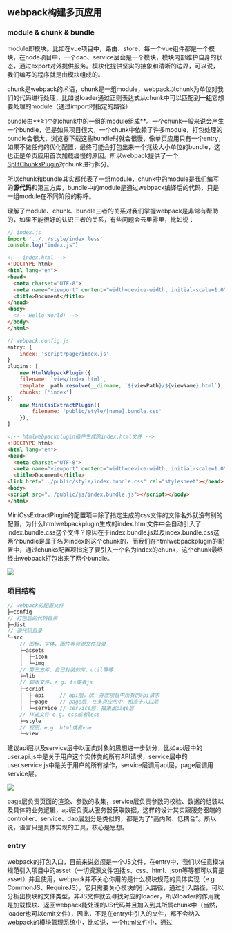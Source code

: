 ## webpack构建多页应用

### module & chunk & bundle

module即模块。比如在vue项目中，路由、store、每一个vue组件都是一个模块，在node项目中，一个dao、service层会是一个模块，模块内部维护自身的状态，通过export对外提供服务。模块化提供坚实的抽象和清晰的边界，可以说，我们编写的程序就是由模块组成的。

chunk是webpack的术语，chunk是一组module，webpack以chunk为单位对我们的代码进行处理，比如说loader通过正则表达式从chunk中可以匹配到**一组**它想要处理的module（通过import时指定的路径）

bundle由**≥1个的chunk中的一组的module组成**。一个chunk一般来说会产生一个bundle，但是如果项目很大，一个chunk中依赖了许多module，打包处理的bundle会很大，浏览器下载这些bundle时就会很慢，像单页应用只有一个entry，如果不做任何的优化配置，最终可能会打包出来一个兆级大小单位的bundle，这也正是单页应用首次加载缓慢的原因。所以webpack提供了一个[SplitChunksPlugin](#)对chunk进行拆分。

所以chunk和bundle其实都代表了一组module，chunk中的module是我们编写的**源代码**和第三方库，bundle中的module是通过webpack编译后的代码，只是一组module在不同阶段的称呼。

理解了module、chunk、bundle三者的关系对我们掌握webpack是非常有帮助的，如果不能很好的认识三者的关系，有些问题会云里雾里，比如说：

```javascript
// index.js
import '../../style/index.less'
console.log("index.js")
```

```html
<!-- index.html -->
<!DOCTYPE html>
<html lang="en">
<head>
  <meta charset="UTF-8">
  <meta name="viewport" content="width=device-width, initial-scale=1.0">
  <title>Document</title>
</head>
<body>
  <!-- Hello World! -->
</body>
</html>
```

```js
// webpack.config.js
entry: {
    index: 'script/page/index.js'
}
plugins: [
    new HtmlWebpackPlugin({
    filename: `view/index.html`,
    template: path.resolve(__dirname, `${viewPath}/${viewName}.html`),
    chunks: ['index']
})
    new MiniCssExtractPlugin({
        filename: 'public/style/[name].bundle.css'
    }),
]
```

```html
<!-- htmlwebpackplugin插件生成的index.html文件 -->
<!DOCTYPE html>
<html lang="en">
<head>
  <meta charset="UTF-8">
  <meta name="viewport" content="width=device-width, initial-scale=1.0">
  <title>Document</title>
<link href="../public/style/index.bundle.css" rel="stylesheet"></head>
<body>
<script src="../public/js/index.bundle.js"></script></body>
</html>
```

MiniCssExtractPlugin的配置项中除了指定生成的css文件的文件名外就没有别的配置，为什么htmlwebpackplugin生成的index.html文件中会自动引入了index.bundle.css这个文件？原因在于index.bundle.js以及index.bundle.css这两个bundle是属于名为index的这个chunk的，而我们在htmlwebpackplugin的配置中，通过chunks配置项指定了要引入一个名为index的chunk，这个chunk最终经由webpack打包出来了两个bundle。

![](https://lee-img-bed.oss-cn-shenzhen.aliyuncs.com/Snipaste_2020-08-09_14-05-05.png)

### 项目结构

```js
// webpack的配置文件
├─config
// 打包后的代码目录
├─dist
// 源代码目录
└─src
	// 图标、字体、图片等资源文件目录
    ├─assets
    │  ├─icon
    │  └─img
    // 第三方库、自己封装的库、util等等
    ├─lib
    // 脚本文件，e.g. ts或者js
    ├─script
    │  ├─api	 // api层，统一存放项目中所有的api请求
    │  ├─page	 // page层，在多页应用中，相当于入口层
    │  └─service // service层，抽象出page层
    // 样式文件 e.g. css或者less
    ├─style
    // 视图，e.g. html或者vue
    └─view
```

建议api层以及service层中以面向对象的思想进一步划分，比如api层中的user.api.js中是关于用户这个实体类的所有API请求，service层中的user.service.js中是关于用户的所有操作，service层调用api层，page层调用service层。

![](https://lee-img-bed.oss-cn-shenzhen.aliyuncs.com/Snipaste_2020-08-10_08-57-26.png)

page层负责页面的渲染、参数的收集，service层负责参数的校验、数据的组装以及具体的业务逻辑，api层负责从服务器获取数据。这样的设计其实跟服务器端的controller、service、dao层划分是类似的，都是为了“高内聚、低耦合”。所以说，语言只是具体实现的工具，核心是思想。

### entry

webpack的打包入口，目前来说必须是一个JS文件，在entry中，我们以任意模块规范引入项目中的asset（一切资源文件包括js、css、html、json等等都可以算是asset）并且使用，webpack并不关心你用的是什么模块规范的具体实现（e.g. CommonJS、RequireJS），它只需要关心模块的引入路径，通过引入路径，可以分析出模块的文件类型，非JS文件就去寻找对应的loader，所以loader的作用就是加载模块、返回webpack能处理的JS代码并且加入到其所属chunk中（当然，loader也可以emit文件），因此，不是在entry中引入的文件，都不会纳入webpack的模块管理系统中，比如说，一个html文件中，通过<img><link><script>标签引入的图片、样式、JS文件等等，并没有通过webpack进行打包，如果你用htmlwebpackplugin复制了该html文件，最终这些资源文件就会404，因为引用路径是开发环境下的路径，甚至htmlwebpackplugin也可能并没有把该html文件加入到webpack的打包过程中，仅仅只是跟webpack说一句"你打包编译完成之后需要把这几个chunk的模块给我"。所以，使用webpack构建多页应用的话，需要改变传统的多页应用开发模式，不要直接在html文件中使用<img><link><script>引用asset，而要在entry能够遍历到的JS module中通过JS的模块规范引入这些asset，看似变的麻烦了，但其实资源的引入变得更加可控了，还可以实现按需加载和延迟加载。



### optimization-优化

#### 缓存

##### [hash] & [chunkHash] & [contentHash]

这三个是webpack提供的用于改变输出的资源文件名的占位符。

- [hash]和webpack的每一次打包构建有关，无论该module的内容是否有变化，只要重新使用webpack打包，[hash]都会变。
- [chunkHash]和该moddule的所属chunk有关，无论该module本身的内容有无变化，只要其所属chunk的任一module发生变化，[chunkHash]都会变。
- [contentHash]只和module本身的内容是否变化有关，只有当module本身的内容发生变化，[contentHash]才会发生变化，所以用该占位符可以实现最大程度的文件缓存。

##### mini-css-extract-plugin

style-loader会把css通过style标签插入html文档中，这个插件可以把css单独抽出一个文件并且通过link标签插入html文档中，通过该插件以及配合[contentHash]可以实现长效缓存，仅当css内容改变时浏览器才会重新请求这份样式。

配置也很简单

```js
module: {
  rules: [
      {
          test: /\.less$/,
          use: [
              {
                  loader: MiniCssExtractPlugin.loader,
                  options: {
                      /**
                       * return `${
                          esModule ? 'export default' : 'module.exports ='
                          } ${JSON.stringify(encodedData)}`;
                       */
                      esModule: true,
                      hmr: true
                  }
              },
              'css-loader',
              'less-loader'
          ]
      },
  ]
},
plugins: [
  // MiniCssExtractPlugin也支持HMR，只是不能使用哈希散列命名文件
  new MiniCssExtractPlugin({
      // 指定css文件的输出路径
      filename: 'public/style/[name].css'
  }),
],
```



#### Code Splitting/chunk splitting

代码分割，因为webpack是以chunk为单位管理我们的项目代码的，所以code splitting也即chunk splitting，也正是它打破了chunk与bundle之间的一对一关系。

```js
module.exports = {
  //...这是webpack的chunk splitting默认配置
  optimization: {
    splitChunks: {
      chunks: 'all',
      minSize: 20000,
      minRemainingSize: 0,
      maxSize: 0,
      minChunks: 1,
      maxAsyncRequests: 30,
      maxInitialRequests: 30,
      automaticNameDelimiter: '~',
      enforceSizeThreshold: 50000,
      cacheGroups: {
        defaultVendors: {
          test: /[\\/]node_modules[\\/]/,
          priority: -10
        },
        default: {
          minChunks: 2,
          priority: -20,
          reuseExistingChunk: true
        }
      }
    }
  }
};
```



